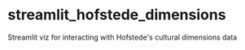 # streamlit_hofstede_dimensions
Streamlit viz for interacting with Hofstede's cultural dimensions data
